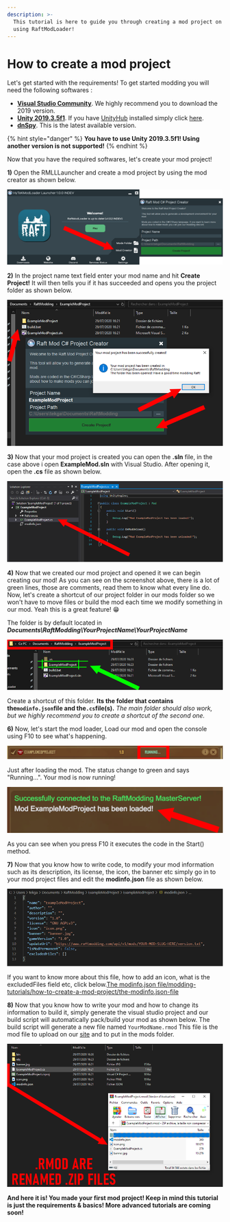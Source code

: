 ```yaml
---
description: >-
  This tutorial is here to guide you through creating a mod project on Raft
  using RaftModLoader!
---
```


# How to create a mod project

Let's get started with the requirements! To get started modding you will need the following softwares :‌

* **​**[**Visual Studio Community**](https://visualstudio.microsoft.com/downloads/). We highly recommend you to download the 2019 version.
* [**Unity 2019.3.5f1**](https://unity3d.com/fr/unity/whats-new/2019.3.5). If you have [UnityHub](https://public-cdn.cloud.unity3d.com/hub/prod/UnityHubSetup.exe) installed simply click [here](http://fastdl.raftmodding.com/downloadRaftUnityVersion.php).
* **​**[**dnSpy**](https://github.com/0xd4d/dnSpy/releases/latest). This is the latest available version.

{% hint style="danger" %}
**You have to use Unity 2019.3.5f1! Using another version is not supported!**
{% endhint %}

Now that you have the required softwares, let's create your mod project!‌

**1)** Open the RMLLLauncher and create a mod project by using the mod creator as shown below.‌

![](<../../.gitbook/assets/image (1) (1).png>)

**2)** In the project name text field enter your mod name and hit **Create Project!** It will then tells you if it has succeeded and opens you the project folder as shown below.‌

![](<../../.gitbook/assets/aa (5).PNG>)

**3)** Now that your mod project is created you can open the **.sln** file, in the case above i open **ExampleMod.sln** with Visual Studio. After opening it, open the **.cs** file as shown below.‌

![](<../../.gitbook/assets/aa (1).PNG>)

**4)** Now that we created our mod project and opened it we can begin creating our mod! As you can see on the screenshot above, there is a lot of green lines, those are comments, read them to know what every line do. Now, let's create a shortcut of our project folder in our mods folder so we won't have to move files or build the mod each time we modify something in our mod. Yeah this is a great feature! 😁

The folder is by default located in _**Documents\RaftModding\YourProjectName\YourProjectName**_

![](<../../.gitbook/assets/aa (4).PNG>)

Create a shortcut of this folder. **Its the folder that contains the`modinfo.json`file and the`.cs`file(s).** _The main folder should also work, but we highly recommend you to create a shortcut of the second one._‌

**6)** Now, let's start the mod loader, Load our mod and open the console using F10 to see what's happening.‌

![](../../.gitbook/assets/aa.PNG)

Just after loading the mod. The status change to green and says "Running...". Your mod is now running!‌

![](<../../.gitbook/assets/aa (2).PNG>)

As you can see when you press F10 it executes the code in the Start() method.‌

**7)** Now that you know how to write code, to modify your mod information such as its description, its license, the icon, the banner etc simply go in to your mod project files and edit the **modinfo.json** file as shown below.‌

![](<../../.gitbook/assets/image (7) (1).png>)

If you want to know more about this file, how to add an icon, what is the excludedFiles field etc, click below.[The modinfo.json file/modding-tutorials/how-to-create-a-mod-project/the-modinfo.json-file‌](broken-reference)

**8)** Now that you know how to write your mod and how to change its information to build it, simply generate the visual studio project and our build script will automatically pack/build your mod as shown below. The build script will generate a new file named `YourModName.rmod` This file is the mod file to upload on our [site](https://www.greenhellmodding.com/) and to put in the mods folder.‌

![](<../../.gitbook/assets/aa (3).PNG>)

**And here it is! You made your first mod project! Keep in mind this tutorial is just the requirements & basics! More advanced tutorials are coming soon!**

